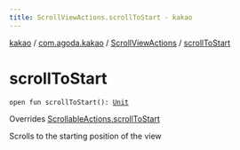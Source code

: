 ```yaml
---
title: ScrollViewActions.scrollToStart - kakao
---
```


[kakao](../../index.html) / [com.agoda.kakao](../index.html) / [ScrollViewActions](index.html) / [scrollToStart](.)

# scrollToStart

`open fun scrollToStart(): `[`Unit`](https://kotlinlang.org/api/latest/jvm/stdlib/kotlin/-unit/index.html)

Overrides [ScrollableActions.scrollToStart](../-scrollable-actions/scroll-to-start.html)

Scrolls to the starting position of the view

